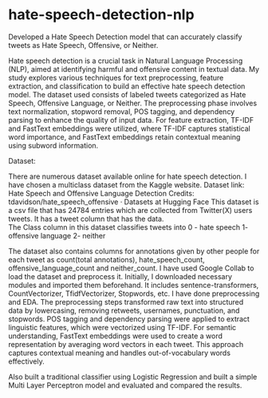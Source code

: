 # hate-speech-detection-nlp
Developed a Hate Speech Detection model that can accurately classify tweets as Hate Speech, Offensive, or Neither.

Hate speech detection is a crucial task in Natural Language Processing (NLP), aimed at identifying harmful and offensive content in textual data. My study explores various techniques for text preprocessing, feature extraction, and classification to build an effective hate speech detection model. The dataset used consists of labeled tweets categorized as Hate Speech, Offensive Language, or Neither. The preprocessing phase involves text normalization, stopword removal, POS tagging, and dependency parsing to enhance the quality of input data.
For feature extraction, TF-IDF and FastText embeddings were utilized, where TF-IDF captures statistical word importance, and FastText embeddings retain contextual meaning using subword information.

Dataset:

There are numerous dataset available online for hate speech detection. I have chosen a multiclass dataset from the Kaggle website.
Dataset link: Hate Speech and Offensive Language Detection
Credits: tdavidson/hate_speech_offensive · Datasets at Hugging Face
This dataset is a csv file that has 24784 entries which are collected from Twitter(X) users tweets. It has a tweet column that has the data.  
The Class column in this dataset classifies tweets into
0 - hate speech
1- offensive language 
2- neither 

The dataset also contains columns for annotations given by other people for each tweet as count(total annotations), hate_speech_count, offensive_language_count and neither_count.
I have used Google Collab to load the dataset and preprocess it. Initially, I downloaded necessary modules and imported them beforehand. It includes sentence-transformers, CountVectorizer, TfidfVectorizer, Stopwords, etc.
I have done preprocessing and EDA.
The preprocessing steps transformed raw text into structured data by lowercasing, removing retweets, usernames, punctuation, and stopwords. POS tagging and dependency parsing were applied to extract linguistic features, which were vectorized using TF-IDF.
For semantic understanding, FastText embeddings were used to create a word representation by averaging word vectors in each tweet. This approach captures contextual meaning and handles out-of-vocabulary words effectively.

Also built a traditional classifier using Logistic Regression and built a simple Multi Layer Perceptron model and evaluated and compared the results.
